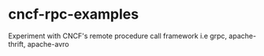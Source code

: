 # cncf-rpc-examples
Experiment with CNCF's remote procedure call framework i.e grpc, apache-thrift, apache-avro
